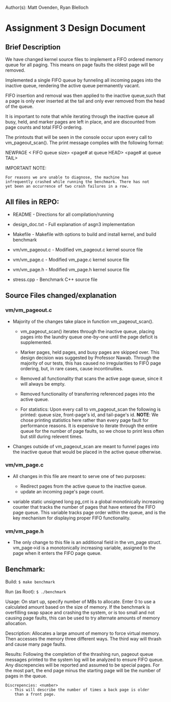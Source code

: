 
Author(s): Matt Ovenden, Ryan Blelloch

# Assignment 3 Design Document

## Brief Description
We have changed kernel source files to implement a FIFO ordered memory
queue for all paging. This means on page faults the oldest page will be
removed.

Implemented a single FIFO queue by funneling all incoming pages into the
inactive queue, rendering the active queue permanently vacant.

FIFO insertion and removal was then applied to the inactive queue,such
that a page is only ever inserted at the tail and only ever removed from
the head of the queue.

It is important to note that while iterating through the inactive queue
all busy, held, and marker pages are left in place, and are discounted
from page counts and total FIFO ordering.

The printouts that will be seen in the console occur upon every call to
vm_pageout_scan(). The print message complies with the following format:

NEWPAGE < FIFO queue size> <page# at queue HEAD> <page# at queue TAIL>

IMPORTANT NOTE:

	For reasons we are unable to diagnose, the machine has
	infrequently crashed while running the benchmark. There has not
	yet been an occurrence of two crash failures in a row.
	

## All files in REPO:

* README                - Directions for all compilation/running

* design_doc.txt        - Full explanation of asgn3 implementation

* Makefile              - Makefile with options to build and install 
                          kernel, and build benchmark
			  
* vm/vm_pageout.c	- Modified vm_pageout.c kernel source file 

* vm/vm_page.c		- Modified vm_page.c kernel source file

* vm/vm_page.h		- Modified vm_page.h kernel source file

* stress.cpp    	- Benchmark C++ source file


## Source Files changed/explanation

### vm/vm_pageout.c
  - Majority of the changes take place in function vm_pageout_scan().

    - vm_pageout_scan() iterates through the inactive queue, placing
      pages into the laundry queue one-by-one until the page deficit is
      supplemented.

    - Marker pages, held pages, and busy pages are skipped over. This
      design decision was suggested by Professor Nawab. Through the
      majority of our tests, this has caused no irregularities to FIFO
      page ordering, but, in rare cases, cause incontinuities.

    - Removed all functionality that scans the active page queue, since
      it will always be empty.

    - Removed functionality of transferring referenced pages into
      the active queue.

    - For statistics:
      Upon every call to vm_pageout_scan the following is printed:
      queue size, front-page's id, and tail-page's id.
      __NOTE__: We chose printing statistics here rather than every page
      fault for performance reasons. It is expensive to iterate 
      through the entire queue for the number of page faults, so we chose
      to print less often but still during relevent times.

  - Changes outside of vm_pageout_scan are meant to funnel pages into
    the inactive queue that would be placed in the active queue
    otherwise.
    
### vm/vm_page.c
  - All changes in this file are meant to serve one of two purposes:
    - Redirect pages from the active queue to the inactive queue.
    - update an incoming page's page count. 

  - variable static unsigned long pg_cnt is a global monotinically
    increasing counter that tracks the number of pages that have
    entered the FIFO page queue. This variable tracks page order within
    the queue, and is the key mechanism for displaying proper FIFO
    functionality.

### vm/vm_page.h
  - The only change to this file is an additional field in the vm_page
    struct. vm_page->id is a monotonically increasing variable, assigned
    to the page when it enters the FIFO page queue. 

## Benchmark:

  Build:
    `$ make benchmark`
    
  Run (as Root):
    `$ ./benchmark`

  Usage:
    On start up, specify number of MBs to allocate. Enter 0 to use a 
    calculated amount based on the size of memory. If the benchmark is
    overfilling swap space and crashing the system, or is too small
    and not causing page faults, this can be used to try alternate
    amounts of memory allocation.

  Description:
    Allocates a large amount of memory to force virtual memory.
    Then accesses the memory three different ways. The third way will
    thrash and cause many page faults. 
    
  Results:
    Following the completion of
    the thrashing run, pageout queue messages printed to the system
    log will be analyzed to ensure FIFO queue. Any discrepencies will
    be reported and assumed to be special pages. For the most part, 
    the end page minus the starting page will be the number of pages
    in the queue.

    Discrepencies: <number>
      - This will describe the number of times a back page is older
        than a front page.
